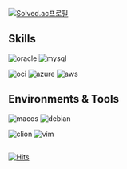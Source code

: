 [![Solved.ac프로필](http://mazassumnida.wtf/api/v2/generate_badge?boj=thinker99)](https://solved.ac/thinker99)

## Skills

![oracle](https://img.shields.io/badge/Oracle-F80000?style=for-the-badge&logo=Oracle&logoColor=white)
![mysql](https://img.shields.io/badge/MySQL-005C84?style=for-the-badge&logo=mysql&logoColor=white)

![oci](https://img.shields.io/badge/OCI-F80000?style=for-the-badge&logo=oracle&logoColor=black)
![azure](https://img.shields.io/badge/MS_Azure-0078D7?style=for-the-badge)
![aws](https://img.shields.io/badge/Amazon_AWS-FF9900?style=for-the-badge&logo=amazonaws&logoColor=white)

## Environments & Tools

![macos](https://img.shields.io/badge/iMac-000000?style=for-the-badge&logo=apple&logoColor=white)
![debian](https://img.shields.io/badge/ThinkPad-A81D33?style=for-the-badge&logo=debian&logoColor=white)

![clion](https://img.shields.io/badge/CLion-4ba3cc?style=for-the-badge&logo=clion&logoColor=white)
![vim](https://img.shields.io/badge/VIM-%2311AB00.svg?&style=for-the-badge&logo=vim&logoColor=white)

##

[![Hits](https://hits.seeyoufarm.com/api/count/incr/badge.svg?url=https%3A%2F%2Fgithub.com%2Fkitsune03k&count_bg=%23FF0000&title_bg=%23EEEEEE&icon=&icon_color=%23FFFFFF&title=hits&edge_flat=false)](https://hits.seeyoufarm.com)
